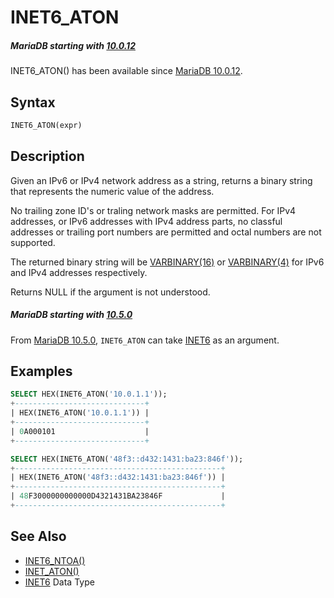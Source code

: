 # INET6_ATON

##### MariaDB starting with [10.0.12](/kb/en/mariadb-10012-release-notes/)

INET6_ATON() has been available since [MariaDB 10.0.12](/kb/en/mariadb-10012-release-notes/).

## Syntax

```sql
INET6_ATON(expr)
```

## Description

Given an IPv6 or IPv4 network address as a string, returns a binary string that represents the numeric value of the address.

No trailing zone ID's or traling network masks are permitted. For IPv4 addresses, or IPv6 addresses with IPv4 address parts, no classful addresses or trailing port numbers are permitted and octal numbers are not supported.

The returned binary string will be [VARBINARY(16)](/columns-storage-engines-and-plugins/data-types/string-data-types/varbinary/) or [VARBINARY(4)](/columns-storage-engines-and-plugins/data-types/string-data-types/varbinary/) for IPv6 and IPv4 addresses respectively.

Returns NULL if the argument is not understood.

##### MariaDB starting with [10.5.0](/kb/en/mariadb-1050-release-notes/)

From [MariaDB 10.5.0](/kb/en/mariadb-1050-release-notes/), `INET6_ATON` can take [INET6](/columns-storage-engines-and-plugins/data-types/string-data-types/inet6/) as an argument.

## Examples

```sql
SELECT HEX(INET6_ATON('10.0.1.1'));
+-----------------------------+
| HEX(INET6_ATON('10.0.1.1')) |
+-----------------------------+
| 0A000101                    |
+-----------------------------+

SELECT HEX(INET6_ATON('48f3::d432:1431:ba23:846f'));
+----------------------------------------------+
| HEX(INET6_ATON('48f3::d432:1431:ba23:846f')) |
+----------------------------------------------+
| 48F3000000000000D4321431BA23846F             |
+----------------------------------------------+
```

## See Also

- [INET6_NTOA()](/built-in-functions/secondary-functions/miscellaneous-functions/inet6_ntoa/)
- [INET_ATON()](/built-in-functions/secondary-functions/miscellaneous-functions/inet_aton/)
- [INET6](/columns-storage-engines-and-plugins/data-types/string-data-types/inet6/) Data Type